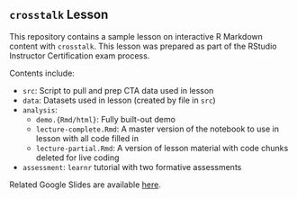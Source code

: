 ## `crosstalk` Lesson

This repository contains a sample lesson on interactive R Markdown content with `crosstalk`. This lesson was prepared as part of the RStudio Instructor Certification exam process. 

Contents include:

- `src`: Script to pull and prep CTA data used in lesson
- `data`: Datasets used in lesson (created by file in `src`)
- `analysis`: 
  + `demo.{Rmd/html}`: Fully built-out demo
  + `lecture-complete.Rmd`: A master version of the notebook to use in lesson with all code filled in
  + `lecture-partial.Rmd`: A version of lesson material with code chunks deleted for live coding
- `assessment`: `learnr` tutorial with two formative assessments

Related Google Slides are available [here](https://docs.google.com/presentation/d/1yH_T5erAkK7EVP3SlaLW9sNHN7r94UOZHKkVxOSi9x0/edit#slide=id.g95f687e584_0_1620).
